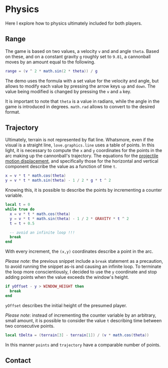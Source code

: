 # Physics

Here I explore how to physics ultimately included for both players.

## Range

The game is based on two values, a velocity `v` and and angle `theta`. Based on these, and on a constant gravity `g` roughly set to `9.81`, a cannonball moves by an amount equal to the following.

```lua
range = (v ^ 2 * math.sin(2 * theta)) / g
```

The demo uses the formula with a set value for the velocity and angle, but allows to modify each value by pressing the arrow keys `up` and `down`. The value being modified is changed by pressing the `v` and `a` key.

It is important to note that `theta` is a value in radians, while the angle in the game is introduced in degrees. `math.rad` allows to convert to the desired format.

## Trajectory

Ultimately, terrain is not represented by flat line. Whatsmore, even if the visual is a straight line, `love.graphics.line` uses a table of points. In this light, it is necessary to compute the `x` and `y` coordinates for the points in the arc making up the cannonball's trajectory. The equations for the [projectile motion displacement](https://en.wikipedia.org/wiki/Projectile_motion#Displacement), and specifically those for the horizontal and vertical component describe the value as a function of time `t`.

```lua
x = v * t * math.cos(theta)
y = v * t * math.sin(theta) - 1 / 2 * g * t ^ 2
```

Knowing this, it is possible to describe the points by incrementing a counter variable.

```lua
local t = 0
while true do
  x = v * t * math.cos(theta)
  y = v * t * math.sin(theta) - 1 / 2 * GRAVITY * t ^ 2
  t = t + 0.5

  -- avoid an infinite loop !!!
  break
end
```

With every increment, the `(x,y)` coordinates describe a point in the arc.

_Please note_: the previous snippet include a `break` statement as a precaution, to avoid running the snippet as-is and causing an infinite loop. To terminate the loop more conscientiously, I decided to use the `y` coordinate and stop adding points when the value exceeds the window's height.

```lua
if yOffset - y > WINDOW_HEIGHT then
  break
end
```

`yOffset` describes the initial height of the presumed player.

_Please note_: instead of incrementing the counter variable by an arbitrary, small amount, it is possible to consider the value `t` describing time between two consecutive points.

```lua
local tDelta = (terrain[3] - terrain[1]) / (v * math.cos(theta))
```

In this manner `points` and `trajectory` have a comparable number of points.

## Contact

